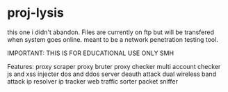 # proj-lysis
this one i didn't abandon. Files are currently on ftp but will be transfered when system goes online. meant to be a network penetration testing tool.

IMPORTANT: THIS IS FOR EDUCATIONAL USE ONLY SMH


Features:
proxy scraper
proxy bruter
proxy checker
multi account checker
js and xss injecter
dos and ddos server
deauth attack
dual wireless band attack
ip resolver
ip tracker
web traffic sorter
packet sniffer
